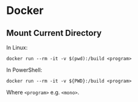 # Docker

## Mount Current Directory

In Linux:
```
docker run --rm -it -v $(pwd):/build <program>
```

In PowerShell:
```
docker run --rm -it -v ${PWD}:/build <program>
```

Where `<program>` e.g. `<mono>`.
